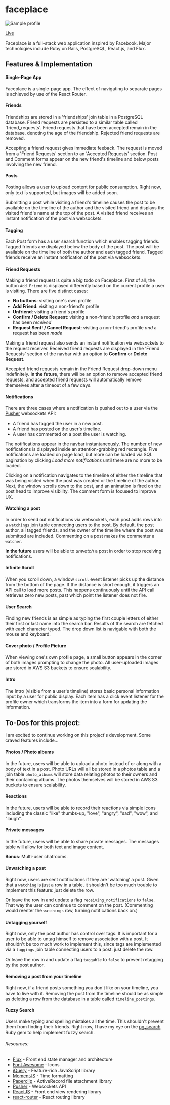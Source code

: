 # faceplace

![Sample profile][profile_img]

[Live][live]

Faceplace is a full-stack web application inspired by Facebook. Major technologies include Ruby on Rails, PostgreSQL, React.js, and Flux.

## Features & Implementation

#### Single-Page App

Faceplace is a single-page app. The effect of navigating to separate pages is achieved by use of the React Router.

#### Friends

Friendships are stored in a 'friendships' join table in a PostgreSQL database. Friend requests are persisted to a similar table called 'friend_requests'. Friend requests that have been accepted remain in the database, denoting the age of the friendship. Rejected friend requests are removed.

Accepting a friend request gives immediate feeback. The request is moved from a 'Friend Requests' section to an 'Accepted Requests' section. Post and Comment forms appear on the new friend's timeline and below posts involving the new friend.

#### Posts

Posting allows a user to upload content for public consumption. Right now, only text is supported, but images will be added soon.

Submitting a post while visiting a friend's timeline causes the post to be available on the timeline of the author and the visited friend and displays the visited friend's name at the top of the post. A visited friend receives an instant notification of the post via websockets.

#### Tagging

Each Post form has a user search function which enables tagging friends. Tagged friends are displayed below the body of the post. The post will be available on the timeline of both the author and each tagged friend. Tagged friends receive an instant notification of the post via websockets.

#### Friend Requests

Making a friend request is quite a big todo on Faceplace. First of all, the button `Add Friend` is displayed differently based on the current profile a user is visiting. There are five distinct cases:

 * **No buttons**: visiting one's own profile
 * **Add Friend**: visiting a non-friend's profile
 * **Unfriend**: visiting a friend's profile
 * **Confirm / Delete Request**: visiting a non-friend's profile *and* a request has been *received*
 * **Request Sent! / Cancel Request**: visiting a non-friend's profile *and* a request has been *made*

 Making a friend request also sends an instant notification via websockets to the request receiver. Received friend requests are displayed in the 'Friend Requests' section of the navbar with an option to **Confirm** or **Delete Request**.

 Accepted friend requests remain in the Friend Request drop-down menu indefinitely. **In the future**, there will be an option to remove accepted friend requests, and accepted friend requests will automatically remove themselves after a timeout of a few days.

#### Notifications

There are three cases where a notification is pushed out to a user via the [Pusher][Pusher] websockets API:

* A friend has tagged the user in a new post.
* A friend has posted on the user's timeline.
* A user has commented on a post the user is watching.

The notifications appear in the navbar instantaneously. The number of new notifications is displayed inside an attention-grabbing red rectangle. Five notifications are loaded on page load, but more can be loaded via SQL pagination by clicking *Load more notifications* until there are no more to be loaded.

Clicking on a notification navigates to the timeline of either the timeline that was being visited when the post was created or the timeline of the author. Next, the window scrolls down to the post, and an animation is fired on the post head to improve visibility. The comment form is focused to improve UX.

#### Watching a post

In order to send out notifications via websockets, each post adds rows into a `watchings` join table connecting users to the post. By default, the post author, all tagged friends, and the owner of the timeline where the post was submitted are included. Commenting on a post makes the commenter a `watcher`.

**In the future** users will be able to *unwatch* a post in order to stop receiving notifications.

#### Infinite Scroll

When you scroll down, a window `scroll` event listener picks up the distance from the bottom of the page. If the distance is short enough, it triggers an API call to load more posts. This happens continuously until the API call retrieves zero new posts, past which point the listener does not fire.

#### User Search

Finding new friends is as simple as typing the first couple letters of either their first or last name into the search bar. Results of the search are fetched with each character typed. The drop down list is navigable with both the mouse and keyboard.

#### Cover photo / Profile Picture

When viewing one's own profile page, a small button appears in the corner of both images prompting to change the photo. All user-uploaded images are stored in AWS S3 buckets to ensure scalability.

#### Intro

The Intro (visible from a user's timeline) stores basic personal information input by a user for public display. Each item has a click event listener for the profile owner which transforms the item into a form for updating the information.

## To-Dos for this project:

I am  excited to continue working on this project's development. Some craved features include...

#### Photos / Photo albums

In the future, users will be able to upload a photo instead of or along with a body of text in a post. Photo URLs will all be stored in a photos table and a join table `photo_albums` will store data relating photos to their owners and their containing albums. The photos themselves will be stored in AWS S3 buckets to ensure scalability.

#### Reactions

In the future, users will be able to record their reactions via simple icons including the classic "like" thumbs-up, "love", "angry", "sad", "wow", and "laugh".

#### Private messages

In the future, users will be able to share private messages. The messages table will allow for both text and image content.

**Bonus**: Multi-user chatrooms.

#### Unwatching a post

Right now, users are sent notifications if they are 'watching' a post. Given that a `watching` is just a row in a table, it shouldn't be too much trouble to implement this feature: just delete the row.

Or leave the row in and update a flag `receiving_notifications` to `false`. That way the user can continue to comment on the post. (Commenting would reenter the `watchings` row, turning notifications back on.)

#### Untagging yourself

Right now, only the post author has control over tags. It is important for a user to be able to untag himself to remove association with a post. It shouldn't be too much work to implement this, since tags are implemented via a `taggings` join table connecting users to a post: just delete the row.

Or leave the row in and update a flag `taggable` to `false` to prevent retagging by the post author.

#### Removing a post from your timeline

Right now, if a friend posts something you don't like on your timeline, you have to live with it. Removing the post from the timeline should be as simple as deleting a row from the database in a table called `timeline_postings`.

#### Fuzzy Search

Users make typing and spelling mistakes all the time. This shouldn't prevent them from finding their friends. Right now, I have my eye on the [pg_search][pgsearch] Ruby gem to help implement fuzzy search.

###### Resources:

* [Flux][flux] - Front end state manager and architecture
* [Font Awesome][fa] - Icons
* [jQuery][jquery] - Feature-rich JavaScript library
* [MomentJS][moment] - Time formatting
* [Paperclip][paperclip] - ActiveRecord file attachment library
* [Pusher][pusher] - Websockets API
* [ReactJS][react] - Front end view rendering library
* [react-router][reactrouter] - React routing library


[fa]: http://fontawesome.io/ "Font Awesome"
[flux]: https://github.com/facebook/flux "Flux"
[jquery]: https://jquery.com/ "jQuery"
[live]: http://www.faceplace.io "Live"
[moment]: http://momentjs.com/ "Moment JS"
[paperclip]: https://github.com/thoughtbot/paperclip "Paperclip"
[pgsearch]: https://github.com/Casecommons/pg_search "PG Search"
[profile_img]: ./app/assets/images/user_profile.png "Sample profile"
[pusher]: https://pusher.com/ "Pusher Websockets API"
[react]: https://facebook.github.io/react/ "ReactJS"
[reactrouter]: https://github.com/reactjs/react-router "react-router"
